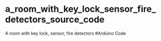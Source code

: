 # a_room_with_key_lock_sensor_fire_detectors_source_code
A room with key lock, sensor, fire detectors
#Arduino Code

